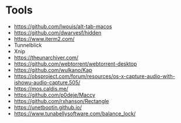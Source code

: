 # Tools

- https://github.com/lwouis/alt-tab-macos
- https://github.com/dwarvesf/hidden
- https://www.iterm2.com/
- Tunnelblick
- Xnip
- https://theunarchiver.com/
- https://github.com/webtorrent/webtorrent-desktop
- https://github.com/wulkano/Kap
- https://obsproject.com/forum/resources/os-x-capture-audio-with-ishowu-audio-capture.505/
- https://mos.caldis.me/
- https://github.com/p0deje/Maccy
- https://github.com/rxhanson/Rectangle
- https://unetbootin.github.io/
- https://www.tunabellysoftware.com/balance_lock/
